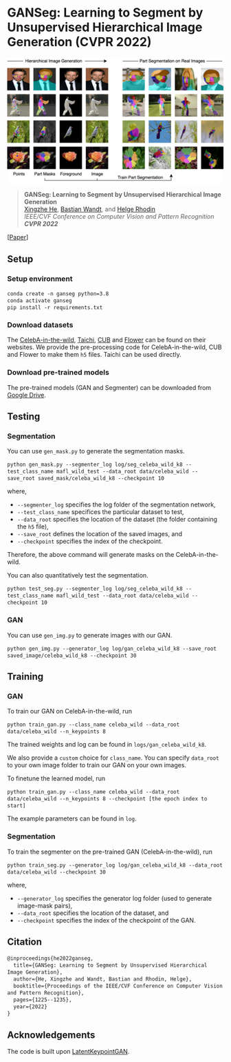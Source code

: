 # GANSeg: Learning to Segment by Unsupervised Hierarchical Image Generation (CVPR 2022)
![](assets/teaser.png)
>**GANSeg: Learning to Segment by Unsupervised Hierarchical Image Generation** <br>
>[Xingzhe He](https://xingzhehe.github.io/), [Bastian Wandt](http://bastianwandt.de/), and [Helge Rhodin](http://helge.rhodin.de/) <br>
>*IEEE/CVF Conference on Computer Vision and Pattern Recognition **CVPR 2022***

[[Paper](https://arxiv.org/abs/2112.01036)]

## Setup

### Setup environment
```
conda create -n ganseg python=3.8
conda activate ganseg
pip install -r requirements.txt
```
### Download datasets

The [CelebA-in-the-wild](https://mmlab.ie.cuhk.edu.hk/projects/CelebA.html), [Taichi](https://github.com/AliaksandrSiarohin/motion-cosegmentation), [CUB](http://www.vision.caltech.edu/visipedia/CUB-200-2011.html) and [Flower](https://www.robots.ox.ac.uk/~vgg/data/flowers/102/index.html) can be found on their websites. We provide the pre-processing code for CelebA-in-the-wild, CUB and Flower to make them `h5` files. Taichi can be used directly.

### Download pre-trained models

The pre-trained models (GAN and Segmenter) can be downloaded from [Google Drive](https://drive.google.com/drive/folders/1u-yKGETL8Z3HMnignKLikiC9VXRYXiXq?usp=sharing).

## Testing

### Segmentation

You can use `gen_mask.py` to generate the segmentation masks.
```
python gen_mask.py --segmenter_log log/seg_celeba_wild_k8 --test_class_name mafl_wild_test --data_root data/celeba_wild --save_root saved_mask/celeba_wild_k8 --checkpoint 10
```
where, 
- `--segmenter_log` specifies the log folder of the segmentation network,
- `--test_class_name` specifices the particular dataset to test, 
- `--data_root` specifies the location of the dataset (the folder containing the `h5` file), 
- `--save_root` defines the location of the saved images, and
- `--checkpoint` specifies the index of the checkpoint.

Therefore, the above command will generate masks on the CelebA-in-the-wild.
	
You can also quantitatively test the segmentation.

```
python test_seg.py --segmenter_log log/seg_celeba_wild_k8 --test_class_name mafl_wild_test --data_root data/celeba_wild --checkpoint 10
```
### GAN

You can use `gen_img.py` to generate images with our GAN.

```
python gen_img.py --generator_log log/gan_celeba_wild_k8 --save_root saved_image/celeba_wild_k8 --checkpoint 30
```

## Training

### GAN

To train our GAN on CelebA-in-the-wild, run
```
python train_gan.py --class_name celeba_wild --data_root data/celeba_wild --n_keypoints 8
```
The trained weights and log can be found in ```logs/gan_celeba_wild_k8```.

We also provide a `custom` choice for `class_name`. You can specify `data_root` to your own image folder to train our GAN on your own images.

To finetune the learned model, run
```
python train_gan.py --class_name celeba_wild --data_root data/celeba_wild --n_keypoints 8 --checkpoint [the epoch index to start]
```
The example parameters can be found in `log`. 

### Segmentation

To train the segmenter on the pre-trained GAN (CelebA-in-the-wild), run

```
python train_seg.py --generator_log log/gan_celeba_wild_k8 --data_root data/celeba_wild --checkpoint 30
```

where, 

- `--generator_log` specifies the generator log folder (used to generate image-mask pairs),
- `--data_root` specifies the location of the dataset, and
- `--checkpoint` specifies the index of the checkpoint of the GAN.

## Citation

```
@inproceedings{he2022ganseg,
  title={GANSeg: Learning to Segment by Unsupervised Hierarchical Image Generation},
  author={He, Xingzhe and Wandt, Bastian and Rhodin, Helge},
  booktitle={Proceedings of the IEEE/CVF Conference on Computer Vision and Pattern Recognition},
  pages={1225--1235},
  year={2022}
}
```
## Acknowledgements
The code is built upon [LatentKeypointGAN](https://xingzhehe.github.io/LatentKeypointGAN/).
